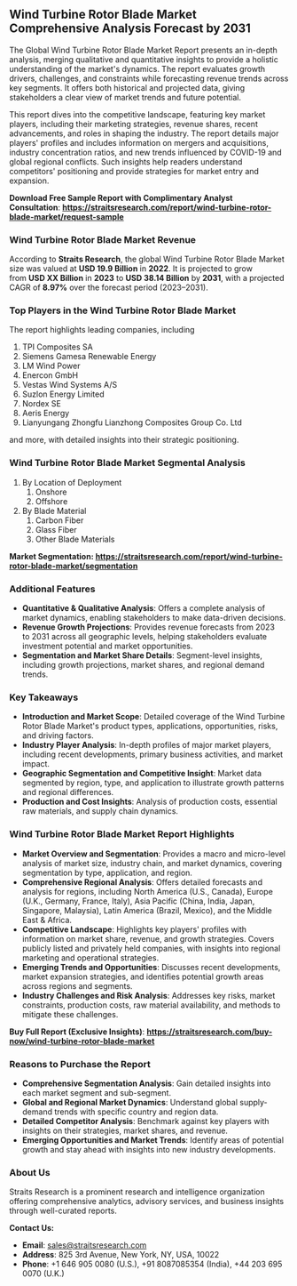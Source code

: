 <h2>Wind Turbine Rotor Blade Market Comprehensive Analysis Forecast by&nbsp;2031</h2>
<p>The Global Wind Turbine Rotor Blade Market Report presents an in-depth analysis, merging qualitative and quantitative insights to provide a holistic understanding of the market's dynamics. The report evaluates growth drivers, challenges, and constraints while forecasting revenue trends across key segments. It offers both historical and projected data, giving stakeholders a clear view of market trends and future potential.</p>
<p>This report dives into the competitive landscape, featuring key market players, including their marketing strategies, revenue shares, recent advancements, and roles in shaping the industry. The report details major players' profiles and includes information on mergers and acquisitions, industry concentration ratios, and new trends influenced by COVID-19 and global regional conflicts. Such insights help readers understand competitors' positioning and provide strategies for market entry and expansion.</p>
<p><strong>Download Free Sample Report with&nbsp;Complimentary Analyst Consultation</strong>:&nbsp;<strong><a href="https://straitsresearch.com/report/wind-turbine-rotor-blade-market/request-sample">https://straitsresearch.com/report/wind-turbine-rotor-blade-market/request-sample</a></strong></p>
<h3>Wind Turbine Rotor Blade Market Revenue</h3>
<p>According to&nbsp;<strong>Straits Research</strong>, the global Wind Turbine Rotor Blade Market size was valued at&nbsp;<strong>USD 19.9 Billion</strong>&nbsp;in&nbsp;<strong>2022</strong>. It is projected&nbsp;to grow from&nbsp;<strong>USD XX Billion</strong>&nbsp;in&nbsp;<strong>2023</strong>&nbsp;to&nbsp;<strong>USD 38.14 Billion</strong>&nbsp;by&nbsp;<strong>2031</strong>, with a projected CAGR of&nbsp;<strong>8.97%</strong>&nbsp;over the forecast period (2023&ndash;2031).</p>
<h3>Top Players in the Wind Turbine Rotor Blade Market</h3>
<p>The report highlights leading companies, including&nbsp;</p>
<ol>
<li>TPI Composites SA</li>
<li>Siemens Gamesa Renewable Energy</li>
<li>LM Wind Power</li>
<li>Enercon GmbH</li>
<li>Vestas Wind Systems A/S</li>
<li>Suzlon Energy Limited</li>
<li>Nordex SE</li>
<li>Aeris Energy</li>
<li>Lianyungang Zhongfu Lianzhong Composites Group Co. Ltd</li>
</ol>
<p>and more, with detailed insights into their strategic positioning.</p>
<h3>Wind Turbine Rotor Blade Market Segmental Analysis</h3>
<ol>
<li>By Location of Deployment
<ol>
<li>Onshore</li>
<li>Offshore</li>
</ol>
</li>
<li>By Blade Material
<ol>
<li>Carbon Fiber</li>
<li>Glass Fiber</li>
<li>Other Blade Materials</li>
</ol>
</li>
</ol>
<p><strong>Market Segmentation:&nbsp;<a href="https://straitsresearch.com/report/wind-turbine-rotor-blade-market/segmentation">https://straitsresearch.com/report/wind-turbine-rotor-blade-market/segmentation</a></strong></p>
<h3>Additional Features</h3>
<ul>
<li><strong>Quantitative &amp; Qualitative Analysis</strong>: Offers a complete analysis of market dynamics, enabling stakeholders to make data-driven decisions.</li>
<li><strong>Revenue Growth Projections</strong>: Provides revenue forecasts from&nbsp;2023 to&nbsp;2031 across all geographic levels, helping stakeholders evaluate investment potential and market opportunities.</li>
<li><strong>Segmentation and Market Share Details</strong>: Segment-level insights, including growth projections, market shares, and regional demand trends.</li>
</ul>
<h3>Key Takeaways</h3>
<ul>
<li><strong>Introduction and Market Scope</strong>: Detailed coverage of the Wind Turbine Rotor Blade Market's product types, applications, opportunities, risks, and driving factors.</li>
<li><strong>Industry Player Analysis</strong>: In-depth profiles of major market players, including recent developments, primary business activities, and market impact.</li>
<li><strong>Geographic Segmentation and Competitive Insight</strong>: Market data segmented by region, type, and application to illustrate growth patterns and regional differences.</li>
<li><strong>Production and Cost Insights</strong>: Analysis of production costs, essential raw materials, and supply chain dynamics.</li>
</ul>
<h3>Wind Turbine Rotor Blade Market Report Highlights</h3>
<ul>
<li><strong>Market Overview and Segmentation</strong>: Provides a macro and micro-level analysis of market size, industry chain, and market dynamics, covering segmentation by type, application, and region.</li>
<li><strong>Comprehensive Regional Analysis</strong>: Offers detailed forecasts and analysis for regions, including North America (U.S., Canada), Europe (U.K., Germany, France, Italy), Asia Pacific (China, India, Japan, Singapore, Malaysia), Latin America (Brazil, Mexico), and the Middle East &amp; Africa.</li>
<li><strong>Competitive Landscape</strong>: Highlights key players' profiles with information on market share, revenue, and growth strategies. Covers publicly listed and privately held companies, with insights into regional marketing and operational strategies.</li>
<li><strong>Emerging Trends and Opportunities</strong>: Discusses recent developments, market expansion strategies, and identifies potential growth areas across regions and segments.</li>
<li><strong>Industry Challenges and Risk Analysis</strong>: Addresses key risks, market constraints, production costs, raw material availability, and methods to mitigate these challenges.</li>
</ul>
<p><strong>Buy Full Report (Exclusive Insights)</strong>:&nbsp;<strong><a href="https://straitsresearch.com/buy-now/wind-turbine-rotor-blade-market">https://straitsresearch.com/buy-now/wind-turbine-rotor-blade-market</a></strong></p>
<h3>Reasons to Purchase the Report</h3>
<ul>
<li><strong>Comprehensive Segmentation Analysis</strong>: Gain detailed insights into each market segment and sub-segment.</li>
<li><strong>Global and Regional Market Dynamics</strong>: Understand global supply-demand trends with specific country and region data.</li>
<li><strong>Detailed Competitor Analysis</strong>: Benchmark against key players with insights on their strategies, market shares, and revenue.</li>
<li><strong>Emerging Opportunities and Market Trends</strong>: Identify areas of potential growth and stay ahead with insights into new industry developments.</li>
</ul>
<h3>About Us</h3>
<p>Straits Research is a prominent research and intelligence organization offering comprehensive analytics, advisory services, and business insights through well-curated reports.</p>
<p><strong>Contact Us:</strong></p>
<ul>
<li><strong>Email</strong>: <a href="mailto:sales@straitsresearch.com">sales@straitsresearch.com</a></li>
<li><strong>Address</strong>: 825 3rd Avenue, New York, NY, USA, 10022</li>
<li><strong>Phone</strong>: +1 646 905 0080 (U.S.), +91 8087085354 (India), +44 203 695 0070 (U.K.)</li>
</ul>
